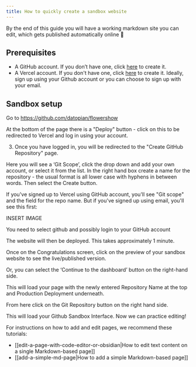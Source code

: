 ```yaml
---
title: How to quickly create a sandbox website
---
```


By the end of this guide you will have a working markdown site you can edit, which gets published automatically online 🎉

## Prerequisites

- A GitHub account. If you don’t have one, click [here](https://github.com/signup) to create it.
- A Vercel account. If you don't have one, click [here](https://vercel.com/signup) to create it. Ideally, sign up using your Github account or you can choose to sign up with your email.

## Sandbox setup

Go to https://github.com/datopian/flowershow

At the bottom of the page there is a "Deploy" button - click on this to be redirected to Vercel and log in using your account.

3. Once you have logged in, you will be redirected to the "Create GitHub Repository" page.

Here you will see a ‘Git Scope’, click the drop down and add your own account, or select it from the list. In the right hand box create a name for the repository - the usual format is all lower case with hyphens in between words. Then select the Create button.

If you've signed up to Vercel using GitHub account, you'll see "Git scope" and the field for the repo name. But if you've signed up using email, you'll see this first:

INSERT IMAGE

You need to select github and possibly login to your GitHub account

The website will then be deployed. This takes approximately 1 minute.

Once on the Congratulations screen, click on the preview of your sandbox website to see the live/published version.

Or, you can select the ‘Continue to the dashboard’ button on the right-hand side.

This will load your page with the newly entered Repository Name at the top and Production Deployment underneath.

From here click on the Git Repository button on the right hand side.

This will load your Github Sandbox Interface. Now we can practice editing!

For instructions on how to add and edit pages, we recommend these tutorials:

- [[edit-a-page-with-code-editor-or-obsidian|How to edit text content on a single Markdown-based page]]
- [[add-a-simple-md-page|How to add a simple Markdown-based page]]
